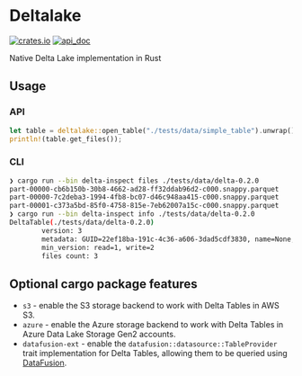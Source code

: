 Deltalake
=========

[![crates.io](https://img.shields.io/crates/v/deltalake.svg?style=flat-square)](https://crates.io/crates/deltalake)
[![api_doc](https://img.shields.io/badge/doc-api-blue)](https://docs.rs/deltalake/0.1.1/deltalake/)

Native Delta Lake implementation in Rust


Usage
-----

### API

```rust
let table = deltalake::open_table("./tests/data/simple_table").unwrap();
println!(table.get_files());
```


### CLI

```bash
❯ cargo run --bin delta-inspect files ./tests/data/delta-0.2.0
part-00000-cb6b150b-30b8-4662-ad28-ff32ddab96d2-c000.snappy.parquet
part-00000-7c2deba3-1994-4fb8-bc07-d46c948aa415-c000.snappy.parquet
part-00001-c373a5bd-85f0-4758-815e-7eb62007a15c-c000.snappy.parquet
❯ cargo run --bin delta-inspect info ./tests/data/delta-0.2.0
DeltaTable(./tests/data/delta-0.2.0)
        version: 3
        metadata: GUID=22ef18ba-191c-4c36-a606-3dad5cdf3830, name=None, description=None, partitionColumns=[], createdTime=1564524294376, configuration={}
        min_version: read=1, write=2
        files count: 3
```

Optional cargo package features
-----------------------

- `s3` - enable the S3 storage backend to work with Delta Tables in AWS S3.
- `azure` - enable the Azure storage backend to work with Delta Tables in Azure Data Lake Storage Gen2 accounts.
- `datafusion-ext` - enable the `datafusion::datasource::TableProvider` trait implementation for Delta Tables, allowing them to be queried using [DataFusion](https://github.com/apache/arrow/tree/master/rust/datafusion).
